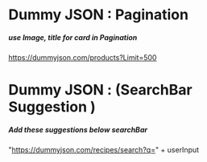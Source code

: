 # Dummy JSON  : Pagination 
##### use Image, title for card in Pagination 

https://dummyjson.com/products?Limit=500



# Dummy JSON : (SearchBar Suggestion )
##### Add these suggestions below searchBar

"https://dummyjson.com/recipes/search?q=" + userInput


